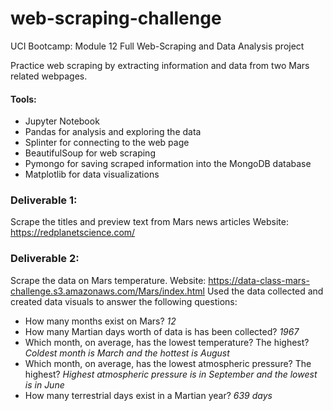 # web-scraping-challenge
UCI Bootcamp: Module 12 Full Web-Scraping and Data Analysis project

Practice web scraping by extracting information and data from two Mars related webpages.

#### Tools:
- Jupyter Notebook
- Pandas for analysis and exploring the data
- Splinter for connecting to the web page
- BeautifulSoup for web scraping
- Pymongo for saving scraped information into the MongoDB database
- Matplotlib for data visualizations

### Deliverable 1:
Scrape the titles and preview text from Mars news articles
Website: https://redplanetscience.com/

### Deliverable 2:
Scrape the data on Mars temperature.
Website: https://data-class-mars-challenge.s3.amazonaws.com/Mars/index.html
Used the data collected and created data visuals to answer the following questions:
- How many months exist on Mars? <em>12</em>
- How many Martian days worth of data is has been collected? <em>1967</em>
- Which month, on average, has the lowest temperature? The highest? <em>Coldest month is March and the hottest is August</em>
- Which month, on average, has the lowest atmospheric pressure? The highest? <em>Highest atmospheric pressure is in September and the lowest is in June</em>
- How many terrestrial days exist in a Martian year? <em>639 days</em>
